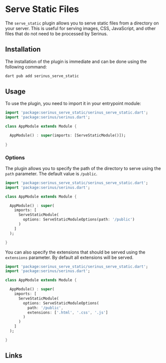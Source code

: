 <script setup>
	import PluginType from '../components/plugin_type.vue'
  import PluginButtons from '../components/plugin_buttons.vue'
</script>

# Serve Static Files

<PluginType :types="['Module']" />

The `serve_static` plugin allows you to serve static files from a directory on your server. This is useful for serving images, CSS, JavaScript, and other files that do not need to be processed by Serinus.

## Installation

The installation of the plugin is immediate and can be done using the following command:

```bash
dart pub add serinus_serve_static
```

## Usage

To use the plugin, you need to import it in your entrypoint module:

```dart
import 'package:serinus_serve_static/serinus_serve_static.dart';
import 'package:serinus/serinus.dart';

class AppModule extends Module {

  AppModule() : super(imports: [ServeStaticModule()]);
  
}
```

### Options

The plugin allows you to specify the path of the directory to serve using the `path` parameter. The default value is `/public`.

```dart
import 'package:serinus_serve_static/serinus_serve_static.dart';
import 'package:serinus/serinus.dart';

class AppModule extends Module {

  AppModule() : super(
    imports: [
      ServeStaticModule(
        options: ServeStaticModuleOptions(path: '/public')
      )
    ]
  );

}
```

You can also specify the extensions that should be served using the `extensions` parameter. By default all extensions will be served.

```dart
import 'package:serinus_serve_static/serinus_serve_static.dart';
import 'package:serinus/serinus.dart';

class AppModule extends Module {

  AppModule() : super(
    imports: [
      ServeStaticModule(
        options: ServeStaticModuleOptions(
          path: '/public',
          extensions: ['.html', '.css', '.js']
        )
      )
    ]
  );

}
```

## Links

<PluginButtons 
  :buttons="[
    {
      label: 'Pub.dev',
      url: 'https://pub.dev/packages/serinus_swagger',
    },
  ]" 
/>